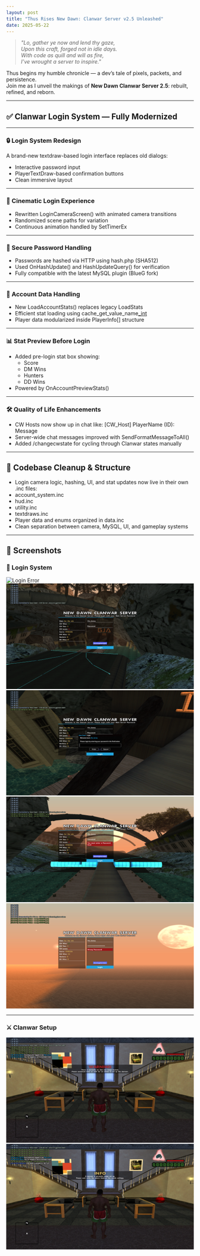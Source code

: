 ```yaml
---
layout: post
title: "Thus Rises New Dawn: Clanwar Server v2.5 Unleashed"
date: 2025-05-22
---
```


> *"Lo, gather ye now and lend thy gaze,  
> Upon this craft, forged not in idle days.  
> With code as quill and will as fire,  
> I’ve wrought a server to inspire."*

Thus begins my humble chronicle — a dev’s tale of pixels, packets, and persistence.  
Join me as I unveil the makings of **New Dawn Clanwar Server 2.5**: rebuilt, refined, and reborn.

---

## ✅ Clanwar Login System — Fully Modernized

---

### 🔒 Login System Redesign
A brand-new textdraw-based login interface replaces old dialogs:
- Interactive password input
- PlayerTextDraw-based confirmation buttons
- Clean immersive layout

---

### 📸 Cinematic Login Experience
- Rewritten LoginCameraScreen() with animated camera transitions
- Randomized scene paths for variation
- Continuous animation handled by SetTimerEx

---

### 🔑 Secure Password Handling
- Passwords are hashed via HTTP using hash.php (SHA512)
- Used OnHashUpdate() and HashUpdateQuery() for verification
- Fully compatible with the latest MySQL plugin (BlueG fork)

---

### 🧠 Account Data Handling
- New LoadAccountStats() replaces legacy LoadStats
- Efficient stat loading using cache_get_value_name[_int]()
- Player data modularized inside PlayerInfo[] structure

---

### 📊 Stat Preview Before Login
- Added pre-login stat box showing:
  - Score
  - DM Wins
  - Hunters
  - DD Wins
- Powered by OnAccountPreviewStats()

---

### 🛠️ Quality of Life Enhancements
- CW Hosts now show up in chat like: [CW_Host] PlayerName (ID): Message
- Server-wide chat messages improved with SendFormatMessageToAll()
- Added /changecwstate for cycling through Clanwar states manually

---

## 🧼 Codebase Cleanup & Structure

- Login camera logic, hashing, UI, and stat updates now live in their own .inc files:
- account_system.inc
- hud.inc
- utility.inc
- textdraws.inc
- Player data and enums organized in data.inc
- Clean separation between camera, MySQL, UI, and gameplay systems

---

## 📸 Screenshots

### 🔐 Login System

![Login Error](/newdawn-devlog/assets/loginerror.png)
![Login Screen](/assets/login.png)  
![Login Dialog](/assets/logindialog.png)  
![Missing Input](/assets/loginnoinput.png)  
![Missing Password](/assets/loginnopassword.png)  

---

### ⚔️ Clanwar Setup

![No Clanwar](/assets/nocw.png)  
![Setup Clanwar](/assets/setupcw.png)
